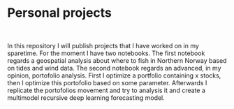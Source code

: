 <h1> Personal projects </h1>
<br>
<p> In this repository I will publish projects that I have worked on in my sparetime. For the moment I have two notebooks. 
  The first notebook regards a geospatial analysis about where to fish in Northern Norway based on tides and wind data. 
  The second notebook regards an advanced, in my opinion, portofolio analysis. First I optimize a portfolio containing x stocks,
  then I optimize this portofolio based on some parameter. Afterwards I replicate the portofolios movement and try to analysis it and create a multimodel recursive deep learning forecasting model.
</p>
